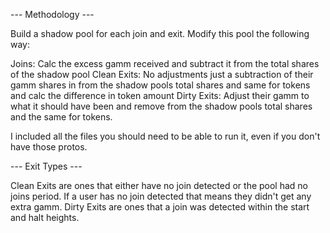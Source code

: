 --- Methodology ---

Build a shadow pool for each join and exit. Modify this pool the following way:

Joins: Calc the excess gamm received and subtract it from the total shares of the shadow pool
Clean Exits: No adjustments just a subtraction of their gamm shares in from the shadow pools total shares and same for tokens and calc the difference in token amount
Dirty Exits: Adjust their gamm to what it should have been and remove from the shadow pools total shares and the same for tokens.

I included all the files you should need to be able to run it, even if you don't have those protos.

--- Exit Types ---

Clean Exits are ones that either have no join detected or the pool had no joins period. If a user has no join detected that means they didn't get any extra gamm.
Dirty Exits are ones that a join was detected within the start and halt heights.
